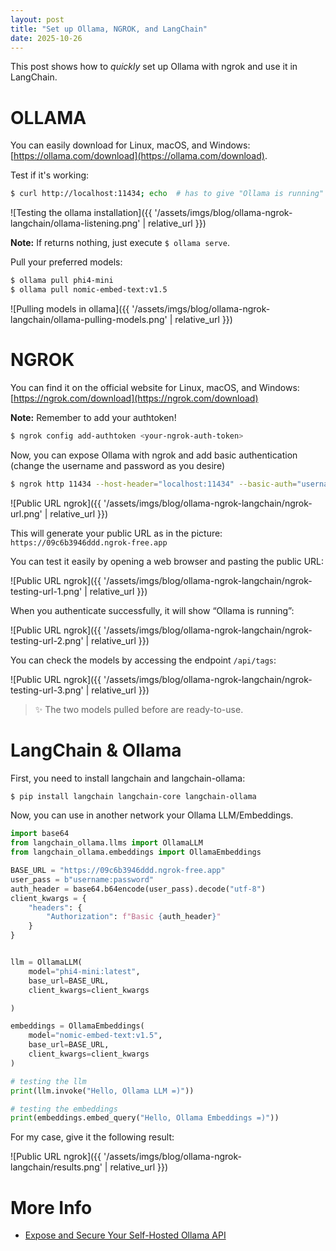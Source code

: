 ```yaml
---
layout: post
title: "Set up Ollama, NGROK, and LangChain"
date: 2025-10-26
---
```


This post shows how to *quickly* set up Ollama with ngrok and use it in LangChain.

# OLLAMA

You can easily download for Linux, macOS, and Windows: [https://ollama.com/download](https://ollama.com/download).

Test if it's working:

```bash
$ curl http://localhost:11434; echo  # has to give "Ollama is running"
```

![Testing the ollama installation]({{ '/assets/imgs/blog/ollama-ngrok-langchain/ollama-listening.png' | relative_url }})

**Note:** If returns nothing, just execute `$ ollama serve`.

Pull your preferred models:

```bash
$ ollama pull phi4-mini
$ ollama pull nomic-embed-text:v1.5
```

![Pulling models in ollama]({{ '/assets/imgs/blog/ollama-ngrok-langchain/ollama-pulling-models.png' | relative_url }})

# NGROK

You can find it on the official website for Linux, macOS, and Windows: [https://ngrok.com/download](https://ngrok.com/download)

**Note:** Remember to add your authtoken! 

```bash
$ ngrok config add-authtoken <your-ngrok-auth-token>
```

Now, you can expose Ollama with ngrok and add basic authentication (change the username and password as you desire)

```bash
$ ngrok http 11434 --host-header="localhost:11434" --basic-auth="username:password"
```

![Public URL ngrok]({{ '/assets/imgs/blog/ollama-ngrok-langchain/ngrok-url.png' | relative_url }})

This will generate your public URL as in the picture: `https://09c6b3946ddd.ngrok-free.app`

You can test it easily by opening a web browser and pasting the public URL:

![Public URL ngrok]({{ '/assets/imgs/blog/ollama-ngrok-langchain/ngrok-testing-url-1.png' | relative_url }})

When you authenticate successfully, it will show “Ollama is running”:

![Public URL ngrok]({{ '/assets/imgs/blog/ollama-ngrok-langchain/ngrok-testing-url-2.png' | relative_url }})

You can check the models by accessing the endpoint `/api/tags`:

![Public URL ngrok]({{ '/assets/imgs/blog/ollama-ngrok-langchain/ngrok-testing-url-3.png' | relative_url }})

> ✨ The two models pulled before are ready-to-use.

# LangChain & Ollama

First, you need to install langchain and langchain-ollama:

```bash
$ pip install langchain langchain-core langchain-ollama
```

Now, you can use in another network your Ollama LLM/Embeddings.

```python
import base64
from langchain_ollama.llms import OllamaLLM
from langchain_ollama.embeddings import OllamaEmbeddings

BASE_URL = "https://09c6b3946ddd.ngrok-free.app"
user_pass = b"username:password"
auth_header = base64.b64encode(user_pass).decode("utf-8")
client_kwargs = {
    "headers": {
        "Authorization": f"Basic {auth_header}"
    }
}


llm = OllamaLLM(
    model="phi4-mini:latest",
    base_url=BASE_URL,
    client_kwargs=client_kwargs

)

embeddings = OllamaEmbeddings(
    model="nomic-embed-text:v1.5",
    base_url=BASE_URL,
    client_kwargs=client_kwargs
)

# testing the llm
print(llm.invoke("Hello, Ollama LLM =)"))

# testing the embeddings
print(embeddings.embed_query("Hello, Ollama Embeddings =)"))
```

For my case, give it the following result:

![Public URL ngrok]({{ '/assets/imgs/blog/ollama-ngrok-langchain/results.png' | relative_url }})

# More Info

- [Expose and Secure Your Self-Hosted Ollama API](https://ngrok.com/docs/universal-gateway/examples/ollama)
